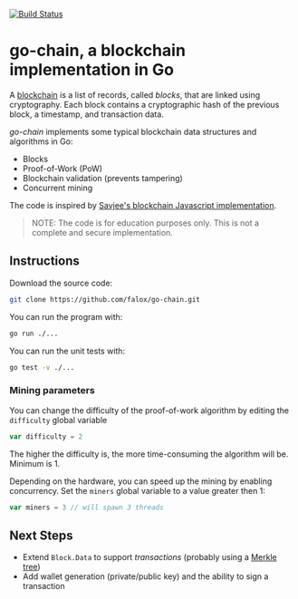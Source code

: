 [![Build Status](https://travis-ci.com/falox/go-chain.svg?branch=master)](https://travis-ci.com/falox/go-chain)

# go-chain, a blockchain implementation in Go

A [blockchain](https://en.wikipedia.org/wiki/Blockchain) is a list of records, called *blocks*, that are linked using cryptography. Each block contains a cryptographic hash of the previous block, a timestamp, and transaction data.

*go-chain* implements some typical blockchain data structures and algorithms in Go:

- Blocks
- Proof-of-Work (PoW)
- Blockchain validation (prevents tampering)
- Concurrent mining

The code is inspired by [Savjee's blockchain Javascript implementation](https://github.com/Savjee/SavjeeCoin).

> NOTE: The code is for education purposes only. This is not a complete and secure implementation.

## Instructions

Download the source code:

```bash
git clone https://github.com/falox/go-chain.git
```

You can run the program with:

```bash
go run ./...
```

You can run the unit tests with:

```bash
go test -v ./...
```

### Mining parameters

You can change the difficulty of the proof-of-work algorithm by editing the `difficulty` global variable

```go
var difficulty = 2
```

The higher the difficulty is, the more time-consuming the algorithm will be. Minimum is 1. 

Depending on the hardware, you can speed up the mining by enabling concurrency. Set the `miners` global variable to a value greater then 1:

```go
var miners = 3 // will spawn 3 threads
```

## Next Steps

- Extend `Block.Data` to support *transactions* (probably using a [Merkle tree](https://en.wikipedia.org/wiki/Merkle_tree))
- Add wallet generation (private/public key) and the ability to sign a transaction
